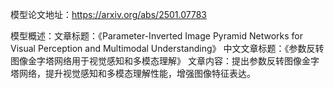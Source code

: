 模型论文地址：https://arxiv.org/abs/2501.07783

模型概述：文章标题：《Parameter-Inverted Image Pyramid Networks for Visual Perception and Multimodal Understanding》
中文文章标题：《参数反转图像金字塔网络用于视觉感知和多模态理解》
文章内容：提出参数反转图像金字塔网络，提升视觉感知和多模态理解性能，增强图像特征表达。

